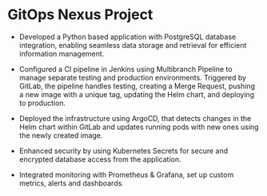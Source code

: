 # GitOps Nexus Project

- Developed a Python based application with PostgreSQL database integration, enabling seamless data storage and retrieval for efficient information management.

- Configured a CI pipeline in Jenkins using Multibranch Pipeline to manage separate testing and production environments. Triggered by GitLab, the pipeline handles testing, creating a Merge Request, pushing a new image with a unique tag, updating the Helm chart, and deploying to production.

- Deployed the infrastructure using ArgoCD, that detects changes in the Helm chart within GitLab and updates running pods with new ones using the newly created image.

- Enhanced security by using Kubernetes Secrets for secure and encrypted database access from the application.

- Integrated monitoring with Prometheus & Grafana, set up custom metrics, alerts and dashboards.

